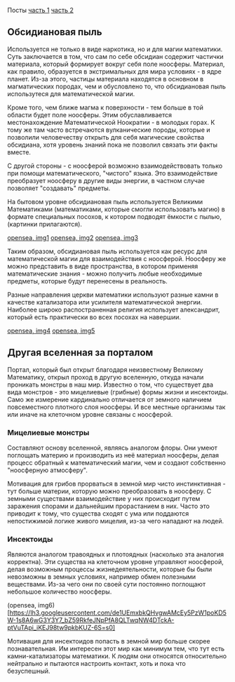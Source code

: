 Посты
[часть 1](http://joyreactor.cc/post/5156500)
[часть 2](http://joyreactor.cc/post/5159286)

## Обсидиановая пыль

Используется не только в виде наркотика, но и для магии математики. Суть
заключается в том, что сам по себе обсидиан содержит частички материала,
который формирует вокруг себя поле ноосферы. Материал, как правило, образуется
в экстримальных для мира условиях - в ядре планет. Из-за этого, частицы
материала находятся в основном в магматических породах, чем и обусловлено то,
что обсидиановая пыль использутеся для математической магии.

Кроме того, чем ближе магма к поверхности - тем больше в той области будет
поле ноосферы. Этим обуславливается местонахождение Математической Ноократии -
в молодых горах. К тому же там часто встречаются вулканические породы, которые
и позволили человечеству открыть для себя магические свойства обсидиана, хотя
уровень знаний пока не позволил связать эти факты вместе.

С другой стороны - с ноосферой возможно взаимодействовать только при помощи
математического, "чистого" языка. Это взаимодействие преобразует ноосферу в
другие виды энергии, в частном случае позволяет "создавать" предметы.

На бытовом уровне обсидиановая пыль используется Великими Математиками
(математиками, которые смогли использовать магию) в формате специальных
посохов, к котором подводят ёмкости с пылью, (картинки прилагаются).

[opensea, img1](https://lh3.googleusercontent.com/qNfT7TXVYayPe2P0aDS7mfoaiul9YMDlglKHNPfy-xk6rs3C0bT__FazIy7OgolhVexKcB1mC0nGuefdVITRc4CUpbsRAsf5jgbj2Q=s0)
[opensea, img2](https://lh3.googleusercontent.com/PLFMO6sGWC8GK0WdOmA9vBBlhGzPiqzy98k0P-5C9EwKCYWTw26In49lii1cZTDBH_pUNtkYRYNJGNmFJwlL0uCs5E6skT7PQn62RQ=w600)
[opensea, img3](https://lh3.googleusercontent.com/8qeNnrIERbWJ6xI1OP59Dc7EpNsG77-y1SpvhSdpW9GgBKo8VUokT8CWArkCQ4F5Xuf4gKvcG5DaWlGAwQCkEFFtd3-GYqnzRW8Wnw=s0)

Таким образом, обсидиановая пыль используется как ресурс для математической
магии для взаимодействия с ноосферой. Ноосферу же можно представить в виде
пространства, в котором применяя математические знания - можно получить любые
необходимые предметы, которые будут перенесены в реальность.

Разные направления церкви математики используют разные камни в качестве
катализатора или усилителя математической энергии. Наиболее широко
распостраненная религия использует александрит, который есть практически во
всех посохах на навершии.

[opensea, img4](https://lh3.googleusercontent.com/iekb7_9Yl2wNGGzInkzZyx3eHc0C9p8JuJt4giRgS7_PO3Q6RIbpNOHGtLhm_ngmw6v4mzvCF95Jd1M9DwoKTeKGYoUdW-JU83iK5g=s0)
[opensea, img5](https://lh3.googleusercontent.com/PBGpWWBAAD0oiP9zcCqk6hDmkZrv3Kn84LOZrFu65hoPQ5JLltoxHuHkI6a22wgJ7aEqxN8SKimftHWxPSSx15-G-cPboCEkQ2IZRQ=s0)

## Другая вселенная за порталом

Портал, который был открыт благодаря неизвестному Великому Математику, открыл
проход в другую вселенную, откуда начали проникать монстры в наш мир. Известно
о том, что существует два вида монстров - это мицелиевые (грибные) формы жизни
и инсектоиды. Само же измерение кардинально отличается от земного наличием
повсеместного плотного слоя ноосферы. И все местные организмы так или иначе на
клеточном уровне связаны с ноосферой.

### Мицелиевые монстры

Составляют основу вселенной, являясь аналогом флоры. Они умеют поглощать
материю и производить из неё материал ноосферы, делая процесс обратный к
математический магии, чем и создают собственно "ноосферную атмосферу".

Мотивация для грибов прорваться в земной мир чисто инстинктивная - тут больше
материи, которую можно преобразовать в ноосферу. С земными существами
взаимодействие у них происходит путем заражения спорами и дальнейшим
прорастанием в них. Часто это приводит к тому, что существа сходят с ума или
поддаются непостижимой логике живого мицелия, из-за чего нападают на людей.

### Инсектоиды

Являются аналогом травоядных и плотоядных (насколько эта аналогия корректна).
Эти существа на клеточном уровне управляют ноосферой, делая возможным процессы
жизнедеятельности, которые бы были невозможны в земных условиях, например
обмен полезными веществами. Из-за чего они по своей сути постоянно поглощают
небольшое количество ноосферы.

(opensea, img6)[https://lh3.googleusercontent.com/de1UEmxbkQHvgwAMcEy5PzW1poKD5W-1s8A6wG3Y3Y7_bZ59RkfeJNpPfA8QLTwqNW4DTckA-ptVuTApi_iKEJ98tw9pkbKUZ-6S=s0]

Мотивация для инсектоидов попасть в земной мир больше скорее познавательная.
Им интересен этот мир как минимум тем, что тут есть камни-катализаторы
математики. К людям они относятся относительно нейтрально и пытаются настроить
контакт, хоть и пока что безуспешный.
